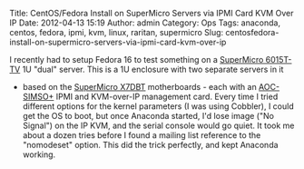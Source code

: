 Title: CentOS/Fedora Install on SuperMicro Servers via IPMI Card KVM Over IP
Date: 2012-04-13 15:19
Author: admin
Category: Ops
Tags: anaconda, centos, fedora, ipmi, kvm, linux, raritan, supermicro
Slug: centosfedora-install-on-supermicro-servers-via-ipmi-card-kvm-over-ip

I recently had to setup Fedora 16 to test something on a [SuperMicro
6015T-TV](http://www.supermicro.com/products/system/1U/6015/SYS-6015T-T.cfm)
1U "dual" server. This is a 1U enclosure with two separate servers in it
- based on the [SuperMicro
X7DBT](http://www.supermicro.com/products/motherboard/Xeon1333/5000P/X7DBT.cfm)
motherboards - each with an
[AOC-SIMSO+](http://www.supermicro.com/products/accessories/addon/SIM.cfm)
IPMI and KVM-over-IP management card. Every time I tried different
options for the kernel parameters (I was using Cobbler), I could get the
OS to boot, but once Anaconda started, I'd lose image ("No Signal") on
the IP KVM, and the serial console would go quiet. It took me about a
dozen tries before I found a mailing list reference to the "nomodeset"
option. This did the trick perfectly, and kept Anaconda working.
